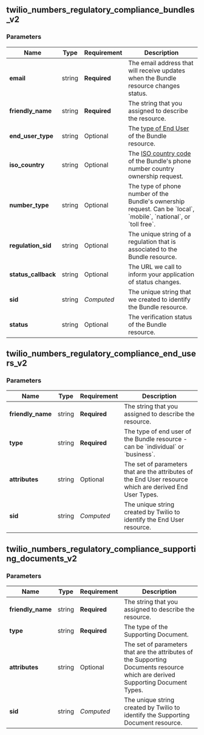 
## twilio_numbers_regulatory_compliance_bundles_v2

### Parameters

Name | Type | Requirement | Description
--- | --- | --- | ---
**email** | string | **Required** | The email address that will receive updates when the Bundle resource changes status.
**friendly_name** | string | **Required** | The string that you assigned to describe the resource.
**end_user_type** | string | Optional | The [type of End User](https://www.twilio.com/docs/phone-numbers/regulatory/api/end-user-types) of the Bundle resource.
**iso_country** | string | Optional | The [ISO country code](https://en.wikipedia.org/wiki/ISO_3166-1_alpha-2) of the Bundle&#39;s phone number country ownership request.
**number_type** | string | Optional | The type of phone number of the Bundle&#39;s ownership request. Can be &#x60;local&#x60;, &#x60;mobile&#x60;, &#x60;national&#x60;, or &#x60;toll free&#x60;.
**regulation_sid** | string | Optional | The unique string of a regulation that is associated to the Bundle resource.
**status_callback** | string | Optional | The URL we call to inform your application of status changes.
**sid** | string | *Computed* | The unique string that we created to identify the Bundle resource.
**status** | string | Optional | The verification status of the Bundle resource.

## twilio_numbers_regulatory_compliance_end_users_v2

### Parameters

Name | Type | Requirement | Description
--- | --- | --- | ---
**friendly_name** | string | **Required** | The string that you assigned to describe the resource.
**type** | string | **Required** | The type of end user of the Bundle resource - can be &#x60;individual&#x60; or &#x60;business&#x60;.
**attributes** | string | Optional | The set of parameters that are the attributes of the End User resource which are derived End User Types.
**sid** | string | *Computed* | The unique string created by Twilio to identify the End User resource.

## twilio_numbers_regulatory_compliance_supporting_documents_v2

### Parameters

Name | Type | Requirement | Description
--- | --- | --- | ---
**friendly_name** | string | **Required** | The string that you assigned to describe the resource.
**type** | string | **Required** | The type of the Supporting Document.
**attributes** | string | Optional | The set of parameters that are the attributes of the Supporting Documents resource which are derived Supporting Document Types.
**sid** | string | *Computed* | The unique string created by Twilio to identify the Supporting Document resource.

